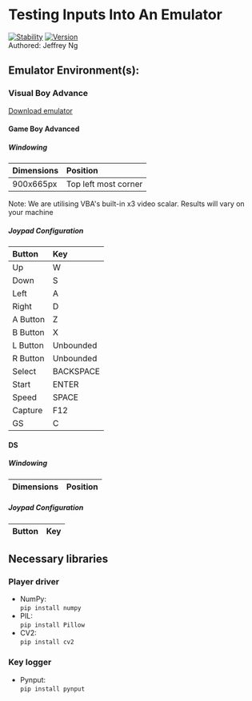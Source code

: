 # Testing Inputs Into An Emulator
[![Stability](https://img.shields.io/badge/Status-stable-COLO.svg)](https://GitHub.com/Naereen/StrapDown.js/graphs/commit-activity)
[![Version](https://img.shields.io/badge/ver-0.1.0-TEAL.svg)](https://GitHub.com/Naereen/StrapDown.js/graphs/commit-activity)  
Authored: Jeffrey Ng  

## Emulator Environment(s): 
### Visual Boy Advance
[Download emulator](http://www.emulator-zone.com/doc.php/gba/vboyadvance.html)

#### Game Boy Advanced
##### Windowing
|Dimensions |Position 
|:---       |:---
|900x665px  |Top left most corner
Note: We are utilising VBA's built-in x3 video scalar. Results will vary on your machine  
##### Joypad Configuration
|Button     |Key
|:---       |:---
|Up         |W
|Down       |S
|Left       |A
|Right      |D
|A Button   |Z
|B Button   |X
|L Button   |Unbounded
|R Button   |Unbounded
|Select     |BACKSPACE
|Start      |ENTER
|Speed      |SPACE
|Capture    |F12
|GS         |C

#### DS
##### Windowing
|Dimensions |Position 
|:---       |:---

##### Joypad Configuration
|Button     |Key
|:---       |:---

## Necessary libraries
### Player driver
- NumPy:  
`pip install numpy`
- PIL:  
`pip install Pillow`
- CV2:  
`pip install cv2`

### Key logger
- Pynput:  
`pip install pynput`

